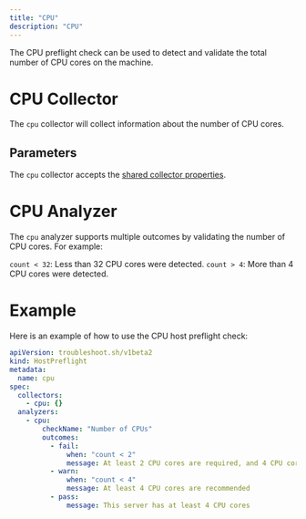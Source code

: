 ```yaml
---
title: "CPU"
description: "CPU"
---
```

 
The CPU preflight check can be used to detect and validate the total number of CPU cores on the machine.

# CPU Collector

The `cpu` collector will collect information about the number of CPU cores.

## Parameters

The `cpu` collector accepts the [shared collector properties](https://troubleshoot.sh/docs/collect/collectors/#shared-properties).

# CPU Analyzer

The `cpu` analyzer supports multiple outcomes by validating the number of CPU cores. For example:

`count < 32`: Less than 32 CPU cores were detected.
`count > 4`: More than 4 CPU cores were detected.

# Example

Here is an example of how to use the CPU host preflight check:

```yaml
apiVersion: troubleshoot.sh/v1beta2
kind: HostPreflight
metadata:
  name: cpu
spec:
  collectors:
    - cpu: {}
  analyzers:
    - cpu:
        checkName: "Number of CPUs"
        outcomes:
          - fail:
              when: "count < 2"
              message: At least 2 CPU cores are required, and 4 CPU cores are recommended
          - warn:
              when: "count < 4"
              message: At least 4 CPU cores are recommended
          - pass:
              message: This server has at least 4 CPU cores
```
